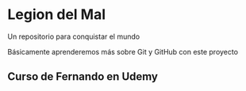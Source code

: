 # Legion del Mal
Un repositorio para conquistar el mundo

Básicamente aprenderemos más sobre Git y GitHub con este proyecto



## Curso de Fernando en Udemy
